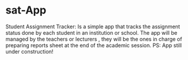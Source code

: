 # sat-App
Student Assignment Tracker: Is a simple app that tracks the assignment status done by each student in an institution or school. The app will be managed by the teachers or lecturers , they will be the ones in charge of preparing reports sheet at the end of the academic session. PS: App still under construction!
